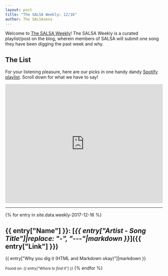 ```yaml
---
layout: post
title: "The SALSA Weekly: 12/16"
author: The SALSAzens
---
```


Welcome to [The SALSA Weekly](/weekly)! The SALSA Weekly is a curated playlist/post on the blog, wherein members of SALSA will submit one song they have been digging the past week and why.

<style>
iframe { margin: 0 auto; display: block; width: 100%; }
</style>

## The List

For your listening pleasure, here are our picks in one handy dandy [Spotify
playlist](https://open.spotify.com/user/drabmakyo/playlist/298VMuIktThHbACq1LoNHi). Scroll down for what we have to say!

<iframe
src="https://open.spotify.com/embed/user/drabmakyo/playlist/298VMuIktThHbACq1LoNHi" width="300" height="380" frameborder="0" allowtransparency="true"></iframe>

-----

{% for entry in site.data.weekly-2017-12-16 %}
## {{ entry["Name"] }}: [*{{ entry["Artist - Song Title"]|replace: "-", "---"|markdown }}*]({{ entry["Link"] }})

{{ entry["Why you dig it (HTML and Markdown okay)"]|markdown }}

<small>Found on: <em>{{ entry["Where to find it"] }}</em></small>
{% endfor %}
